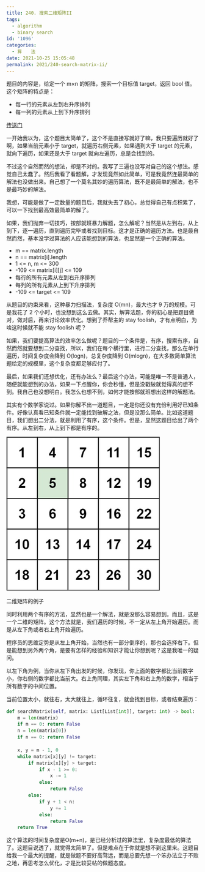 ```yaml
---
title: 240. 搜索二维矩阵II
tags:
  - algorithm
  - binary search
id: '1096'
categories:
  - 算　　法
date: 2021-10-25 15:05:48
permalink: 2021/240-search-matrix-ii/
---
```


题目的内容是，给定一个 m×n 的矩阵，搜索一个目标值 target，返回 bool 值。这个矩阵的特点是：

*   每一行的元素从左到右升序排列
*   每一列的元素从上到下升序排列

[传送门](https://leetcode-cn.com/problems/search-a-2d-matrix-ii/)

一开始我以为，这个题目太简单了，这个不是直接写就好了嘛，我只要遍历就好了啊，如果当前元素小于 target，就遍历右侧元素，如果遇到大于 target 的元素，就向下遍历，如果还是大于 target 就向左遍历，总是会找到的。

不过这个自然而然的想法，却是不对的。我写了三遍也没写对自己的这个想法。感觉自己太蠢了。然后我看了看题解，才发现竟然如此简单，可是我竟然连最简单的解法也没做出来。自己想了一个莫名其妙的遍历算法，既不是最简单的解法，也不是最巧妙的解法。

我想，可能是做了一定数量的题目后，我就失去了初心，总觉得自己有点积累了，可以一下找到最高效最简单的解了。

如果，我们抛弃一切技巧，按部就班暴力解题，怎么解呢？当然是从左到右，从上到下，逐一遍历，直到遍历完毕或者找到目标。这才是正确的遍历方法。也是最自然而然，基本没学过算法的人应该能想到的算法，也显然是一个正确的算法。

*   m == matrix.length
*   n == matrix[i].length
*   1 <= n, m <= 300
*   -109 <= matrix[i][j] <= 109
*   每行的所有元素从左到右升序排列
*   每列的所有元素从上到下升序排列
*   -109 <= target <= 109

从题目的约束来看，这种暴力扫描法，复杂度 O(mn)，最大也才 9 万的规模。可是我花了 2 个小时，也没想到这么去做。其实，解算法题，你的初心是把题目做对，做对后，再来讨论效率优化。想到了乔帮主的 stay foolish，才有点明白，为啥这时候就不能 stay foolish 呢？

如果，我们要提高算法的效率怎么做呢？题目的一个条件是，有序，搜索有序，自然而然就要想到二分查找，所以，我们在每个横行里，进行二分查找，那么在单行遍历，时间复杂度会降到 O(logn)，总复杂度降到 O(mlogn)，在大多数简单算法题给定的规模里，这个复杂度都足够应付了。

最后，如果我们还想优化，还有办法么？最后这个办法，可能是唯一不是普通人，随便就能想到的办法，如果一下点醒你，你会秒懂，但是没戳破就觉得真的想不到。我自己也没想明白。我怎么也想不到，如何才能按部就班想出这样的解题法。

其实有个数学家说过。如果你解不出一道题目，一定是你还没有充份利用好已知条件。好像认真看已知条件就一定能找到破解之法，但是没那么简单。比如这道题目，我们想出二分法，就是利用了有序，这个条件。但是，显然这题目给出了两个有序。从左到右，从上到下都是有序的。

![](../../images/2021/10/searchgrid2.jpeg)

二维矩阵的例子

同时利用两个有序的方法，显然也是一个解法，就是没那么容易想到。而且，这是一个二维的矩阵。这个方法就是，我们遍历的时候，不一定从左上角开始遍历。而是从左下角或者右上角开始遍历。

程序员的思维定势是从左上角开始，当然也有一部分倒序的，那也会选择右下。但是能想到另外两个角，是要有怎样的经验和知识才能让你想到呢？这是我唯一的疑问。

以左下角为例，当你从左下角出发的时候，你发现，你上面的数字都比当前数字小，你右侧的数字都比当前大。右上角同理，其实左下角和右上角的数字，相当于所有数字的中间位置。

当前位置太小，就往右，太大就往上，循环往复，就会找到目标，或者结束遍历：

```python
def searchMatrix(self, matrix: List[List[int]], target: int) -> bool:
    m = len(matrix)
    if m == 0: return False
    n = len(matrix[0])
    if n == 0: return False

    x, y = m - 1, 0
    while matrix[x][y] != target:
        if matrix[x][y] > target:
            if x - 1 >= 0:
                x -= 1
            else:
                return False
        else:
            if y + 1 < n:
                y += 1
            else:
                return False
    return True
```

这个算法的时间复杂度是O(m+n)，是已经分析过的算法里，复杂度最低的算法了。这题目说透了，就觉得太简单了。但是难点在于你就是想不到这里来。这题目给我一个最大的提醒，就是做题不要好高骛远，而是总要先想一个笨办法立于不败之地，再思考怎么优化，才是比较妥帖的做题态度。